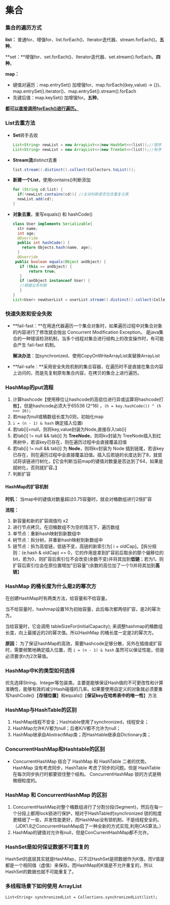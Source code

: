 # 集合

### 集合的遍历方式

**list：** 普通for、增强for、list.forEach()、Iterator迭代器、stream.forEach()。**五种**。

**set：**增强for、set.forEach()、Iterator迭代器、set.stream().forEach。**四种**。

**map：**

+ 键值对遍历：map.entrySet() 加增强for、map.forEach((key,value) -> {})、map.entrySet().iterator()、map.entrySet().stream().forEach
+ 先键后值：map.keySet() 加增强for。**五种**。

**<u>都可以直接调用forEach()进行遍历。</u>**

### List去重方法

+ **Set**转手去收

  ```java
  List<String> newList = new ArrayList<>(new HashSet<>(list));//错序
  List<String> newList = new ArrayList<>(new TreeSet<>(list));//有序
  ```

+ **Stream流**distinct去重

  ```java
  list.stream().distinct().collect(Collectors.toList());
  ```

+ **新建一个List**，使用contains()判断添加

  ```java
  for (String cd:list) {
    if(!newList.contains(cd)){ //主动判断是否包含重复元素
    newList.add(cd);
  }
  ```
  
+ **对象去重**，重写equals() 和 hashCode()

  ```java
  class User implements Serializable{
  	str name;
  	int age;
  	@Override
  	public int hashCode() {
      return Objects.hash(name, age);
  	}
  	@Override
   public boolean equals(Object anObject) {
     if (this == anObject) {
         return true;
     }
     if (anObject instanceof User) {
     //根据业务判断
     }
  }
  List<User> newUserList = userList.stream().distinct().collect(Collectors.toList());
  ```



### 快速失败和安全失败

+ **fail-fast：**在用迭代器遍历一个集合对象时，如果遍历过程中对集合对象的内容进行了修改就会抛出 Concurrent Modification Exception。 是java集合的一种错误检测机制，当多个线程对集合进行结构上的改变操作时，有可能会产生 fail-fast 机制。

  **解决办法**：加synchronized、使用CopyOnWriteArrayList来替换ArrayList

+ **fail-safe：**采用安全失败机制的集合容器，在遍历时不是直接在集合内容上访问的，而是先复制原有集合内容，在拷贝的集合上进行遍历。



### HashMap的put流程

1. 计算hashcode【使用移位让hashcode的高低位进行异或运算将hashcode打散】，但是hashcode必须大于65536 (2^16) ，`(h = key.hashCode()) ^ (h >>> 16);`
2. 若map为null或桶数组长度为0则，初始化map
3. `i = (n - 1) & hash` 确定插入位置i
4. 若tab[i]=null，则将key,value封装为Node,直接存入tab[i]
5. 若tab[i] != null && tab[i] 为 **TreeNode**，则将kv封装为 TreeNode插入到红黑树中，若该key已存在，则在遍历过程中会直接覆盖旧值
6. 若tab[i] != null && tab[i] 为 **Node**，则将kv封装为 Node 插到链尾，若该key已存在，则在遍历过程中会直接覆盖旧值。插入后若链的长度达到了8，就尝试将该链进行树化，【它会判断当前map的键值对数量是否达到了64，如果是就树化，否则就扩容。】
7. 判断扩容

#### HashMap的扩容机制

**时机：** 当map中的键值对数量超过0.75容量时，就会对桶数组进行2倍扩容

**流程：**

1. 新容量和新的扩容阈值均 x2
2. 进行节点拷贝。在旧桶数组不为空的情况下，遍历数组
3. 单节点：重新hash映射到新数组中
4. 树节点：拆分树，并重新hash映射到新数组中
5. 链节点：拆为高低链，低链不变，高链的新索引为[ i + oldCap]。【拆分规则：(e.hash & oldCap) == 0，它的作用是拿到扩容前后取余的那个偏移位的bit，若为0，则扩容后索引位不会改变(余数不变)并将其加到**低链**；若为1，则扩容后索引位会在原位置增加"旧容量"(余数的高位加了一个1)并将其加到**高链**】

### HashMap 的桶长度为什么是2的幂次方

在创建HashMap时有两类方法，给容量和不给容量。

当不给容量时，hashmap设置16为初始容量，此后每次都两倍扩容，是2的幂次方。

当给容量时，它会调用 tableSizeFor(initialCapacity); 来调整hashmap的桶数组长度，向上最接近的2的幂次值。所以HashMap 的桶长度一定是2的幂次方。

**原因：** 为了保证hashMap的高效，需要hashcode足够分散，另外在插值或扩容时，需要频繁地确定插入位置，而 `i = (n - 1) & hash` 虽然可以保证性能，但是必须要求n为2次幂值。

### HashMap中K的类型如何选择

优先选择String、Integer等包装类。主要是能够保证Hash值的不可更改性和计算准确性，能够有效的减少Hash碰撞的几率。如果要使用自定义的对象就必须要重写hashCode()【**存储位置**】和equals()【**保证key在哈希表中的唯一性**】方法

### HashMap与HashTable的区别

1. HashMap线程不安全；Hashtable使用了synchronized，线程安全；
2. HashMap允许K/V都为null；后者K/V都不允许为null；
3. HashMap继承自AbstractMap类；而Hashtable继承自Dictionary类；

### ConcurrentHashMap和Hashtable的区别

+ ConcurrentHashMap 结合了 HashMap 和 HashTable 二者的优势。HashMap 没有考虑同步，HashTable 考虑了同步的问题。但是 HashTable 在每次同步执行时都要锁住整个结构。 ConcurrentHashMap 锁的方式是稍微细粒度的。

### HashMap 和 ConcurrentHashMap 的区别

1. ConcurrentHashMap对整个桶数组进行了分割分段(Segment)，然后在每一个分段上都用lock锁进行保护，相对于HashTable的synchronized 锁的粒度更精细了一些，并发性能更好，而HashMap没有锁机制，不是线程安全的。（JDK1.8之ConcurrentHashMap启了一种全新的方式实现,利用CAS算法。）
2. HashMap的键值对允许有null，但是ConCurrentHashMap都不允许。

### HashSet是如何保证数据不可重复的

HashSet的底层其实就是HashMap，只不过HashSet是把数据作为K值，而V值是都是一个相同值（虚值）来保存。而HashMap的K值是不允许重复的，所以HashSet的数据也就不可能重复了。



### 多线程场景下如何使用 ArrayList

`List<String> synchronizedList = Collections.synchronizedList(list);`

